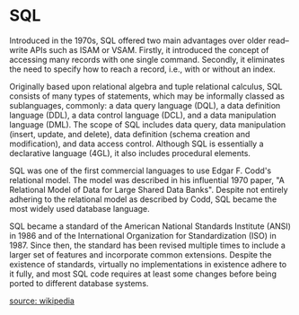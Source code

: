 
SQL
===


Introduced in the 1970s, SQL offered two main advantages over older read–write APIs such as ISAM or VSAM. Firstly, it introduced the concept of accessing many records with one single command. Secondly, it eliminates the need to specify how to reach a record, i.e., with or without an index.
  


Originally based upon relational algebra and tuple relational calculus, SQL consists of many types of statements, which may be informally classed as sublanguages, commonly: a data query language (DQL), a data definition language (DDL), a data control language (DCL), and a data manipulation language (DML). The scope of SQL includes data query, data manipulation (insert, update, and delete), data definition (schema creation and modification), and data access control. Although SQL is essentially a declarative language (4GL), it also includes procedural elements.
  


SQL was one of the first commercial languages to use Edgar F. Codd's relational model. The model was described in his influential 1970 paper, "A Relational Model of Data for Large Shared Data Banks".  Despite not entirely adhering to the relational model as described by Codd, SQL became the most widely used database language.
  


SQL became a standard of the American National Standards Institute (ANSI) in 1986 and of the International Organization for Standardization (ISO) in 1987. Since then, the standard has been revised multiple times to include a larger set of features and incorporate common extensions. Despite the existence of standards, virtually no implementations in existence adhere to it fully, and most SQL code requires at least some changes before being ported to different database systems.
  
  
[source: wikipedia](https://en.wikipedia.org/wiki/SQL)